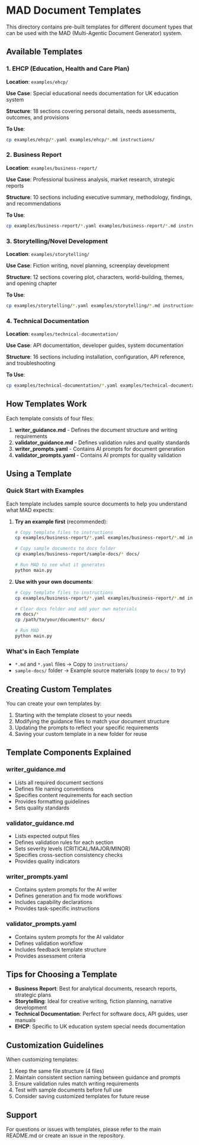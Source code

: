 # MAD Document Templates

This directory contains pre-built templates for different document types that can be used with the MAD (Multi-Agentic Document Generator) system.

## Available Templates

### 1. EHCP (Education, Health and Care Plan)
**Location**: `examples/ehcp/`

**Use Case**: Special educational needs documentation for UK education system

**Structure**: 18 sections covering personal details, needs assessments, outcomes, and provisions

**To Use**:
```bash
cp examples/ehcp/*.yaml examples/ehcp/*.md instructions/
```

### 2. Business Report
**Location**: `examples/business-report/`

**Use Case**: Professional business analysis, market research, strategic reports

**Structure**: 10 sections including executive summary, methodology, findings, and recommendations

**To Use**:
```bash
cp examples/business-report/*.yaml examples/business-report/*.md instructions/
```

### 3. Storytelling/Novel Development
**Location**: `examples/storytelling/`

**Use Case**: Fiction writing, novel planning, screenplay development

**Structure**: 12 sections covering plot, characters, world-building, themes, and opening chapter

**To Use**:
```bash
cp examples/storytelling/*.yaml examples/storytelling/*.md instructions/
```

### 4. Technical Documentation
**Location**: `examples/technical-documentation/`

**Use Case**: API documentation, developer guides, system documentation

**Structure**: 16 sections including installation, configuration, API reference, and troubleshooting

**To Use**:
```bash
cp examples/technical-documentation/*.yaml examples/technical-documentation/*.md instructions/
```

## How Templates Work

Each template consists of four files:

1. **writer_guidance.md** - Defines the document structure and writing requirements
2. **validator_guidance.md** - Defines validation rules and quality standards
3. **writer_prompts.yaml** - Contains AI prompts for document generation
4. **validator_prompts.yaml** - Contains AI prompts for quality validation

## Using a Template

### Quick Start with Examples

Each template includes sample source documents to help you understand what MAD expects:

1. **Try an example first** (recommended):
   ```bash
   # Copy template files to instructions
   cp examples/business-report/*.yaml examples/business-report/*.md instructions/
   
   # Copy sample documents to docs folder
   cp examples/business-report/sample-docs/* docs/
   
   # Run MAD to see what it generates
   python main.py
   ```

2. **Use with your own documents**:
   ```bash
   # Copy template files to instructions  
   cp examples/business-report/*.yaml examples/business-report/*.md instructions/
   
   # Clear docs folder and add your own materials
   rm docs/*
   cp /path/to/your/documents/* docs/
   
   # Run MAD
   python main.py
   ```

### What's in Each Template

- `*.md` and `*.yaml` files → Copy to `instructions/`
- `sample-docs/` folder → Example source materials (copy to `docs/` to try)

## Creating Custom Templates

You can create your own templates by:

1. Starting with the template closest to your needs
2. Modifying the guidance files to match your document structure
3. Updating the prompts to reflect your specific requirements
4. Saving your custom template in a new folder for reuse

## Template Components Explained

### writer_guidance.md
- Lists all required document sections
- Defines file naming conventions
- Specifies content requirements for each section
- Provides formatting guidelines
- Sets quality standards

### validator_guidance.md
- Lists expected output files
- Defines validation rules for each section
- Sets severity levels (CRITICAL/MAJOR/MINOR)
- Specifies cross-section consistency checks
- Provides quality indicators

### writer_prompts.yaml
- Contains system prompts for the AI writer
- Defines generation and fix mode workflows
- Includes capability declarations
- Provides task-specific instructions

### validator_prompts.yaml
- Contains system prompts for the AI validator
- Defines validation workflow
- Includes feedback template structure
- Provides assessment criteria

## Tips for Choosing a Template

- **Business Report**: Best for analytical documents, research reports, strategic plans
- **Storytelling**: Ideal for creative writing, fiction planning, narrative development
- **Technical Documentation**: Perfect for software docs, API guides, user manuals
- **EHCP**: Specific to UK education system special needs documentation

## Customization Guidelines

When customizing templates:

1. Keep the same file structure (4 files)
2. Maintain consistent section naming between guidance and prompts
3. Ensure validation rules match writing requirements
4. Test with sample documents before full use
5. Consider saving customized templates for future reuse

## Support

For questions or issues with templates, please refer to the main README.md or create an issue in the repository.